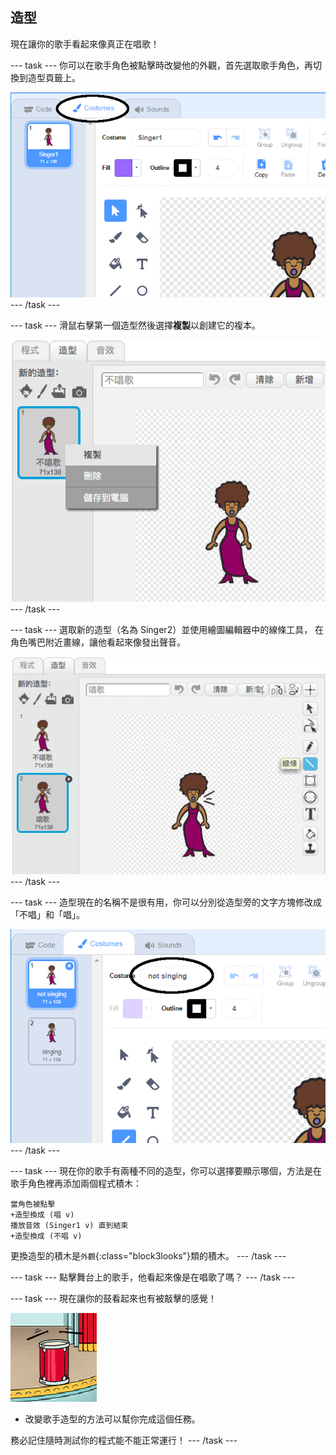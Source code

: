 ## 造型

現在讓你的歌手看起來像真正在唱歌！

\--- task \--- 你可以在歌手角色被點擊時改變他的外觀，首先選取歌手角色，再切換到造型頁籤上。

![截圖](images/band-singer-costume-annotated.png) \--- /task \---

\--- task \--- 滑鼠右擊第一個造型然後選擇**複製**以創建它的複本。

![截圖](images/band-singer-duplicate.png) \--- /task \---

\--- task \--- 選取新的造型（名為 Singer2）並使用繪圖編輯器中的線條工具， 在角色嘴巴附近畫線，讓他看起來像發出聲音。

![截圖](images/band-singer-click.png) \--- /task \---

\--- task \--- 造型現在的名稱不是很有用，你可以分別從造型旁的文字方塊修改成「不唱」和「唱」。

![截圖](images/band-singer-name-annotated.png) \--- /task \---

\--- task \--- 現在你的歌手有兩種不同的造型，你可以選擇要顯示哪個，方法是在歌手角色裡再添加兩個程式積木：

```blocks3
當角色被點擊
+造型換成 (唱 v)
播放音效 (Singer1 v) 直到結束
+造型換成 (不唱 v)
```

更換造型的積木是`外觀`{:class="block3looks"}類的積木。 \--- /task \---

\--- task \--- 點擊舞台上的歌手，他看起來像是在唱歌了嗎？ \--- /task \---

\--- task \--- 現在讓你的鼓看起來也有被敲擊的感覺！

![截圖](images/band-drum-final.png)

- 改變歌手造型的方法可以幫你完成這個任務。

務必記住隨時測試你的程式能不能正常運行！ \--- /task \---